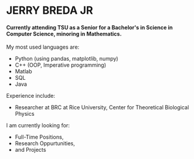 # JERRY BREDA JR
#### Currently attending TSU as a Senior for a Bachelor's in Science in Computer Science, minoring in Mathematics.
My most used languages are:

* Python (using pandas, matplotlib, numpy)
* C++ (OOP, Imperative programming)
* Matlab 
* SQL
* Java

Experience include:

* Researcher at BRC at Rice University, Center for Theoretical Biological Physics  

I am currently looking for:

* Full-Time Positions,
* Research Oppurtunities,
* and Projects

[^note]: If you have any questions, my e-mail is jerry.breda@yahoo.com. Thank you!

